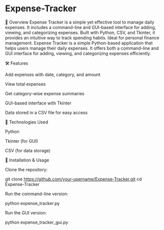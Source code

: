 # Expense-Tracker

📌 Overview
Expense Tracker is a simple yet effective tool to manage daily expenses. It includes a command-line and GUI-based interface for adding, viewing, and categorizing expenses. Built with Python, CSV, and Tkinter, it provides an intuitive way to track spending habits. Ideal for personal finance management. Expense Tracker is a simple Python-based application that helps users manage their daily expenses. It offers both a command-line and GUI interface for adding, viewing, and categorizing expenses efficiently.

🛠 Features

Add expenses with date, category, and amount

View total expenses

Get category-wise expense summaries

GUI-based interface with Tkinter

Data stored in a CSV file for easy access

🔧 Technologies Used

Python

Tkinter (for GUI)

CSV (for data storage)

🚀 Installation & Usage

Clone the repository:

git clone https://github.com/your-username/Expense-Tracker.git
cd Expense-Tracker

Run the command-line version:

python expense_tracker.py

Run the GUI version:

python expense_tracker_gui.py
